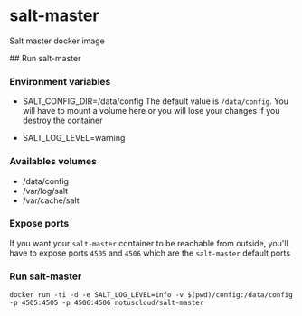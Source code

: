 # salt-master
Salt master docker image

## Run salt-master

### Environment variables

* SALT_CONFIG_DIR=/data/config
The default value is `/data/config`. You will have to mount a volume here or you will lose your changes if you destroy the container

* SALT_LOG_LEVEL=warning

### Availables volumes

* /data/config 
* /var/log/salt
* /var/cache/salt

### Expose ports

If you want your `salt-master` container to be reachable from outside, you'll have to expose ports `4505` and `4506` which
are the `salt-master` default ports

### Run salt-master

```
docker run -ti -d -e SALT_LOG_LEVEL=info -v $(pwd)/config:/data/config -p 4505:4505 -p 4506:4506 notuscloud/salt-master
```

